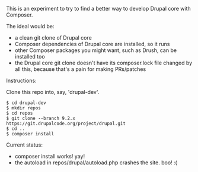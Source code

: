 This is an experiment to try to find a better way to develop Drupal core with Composer.

The ideal would be:

- a clean git clone of Drupal core
- Composer dependencies of Drupal core are installed, so it runs
- other Composer packages you might want, such as Drush, can be installed too
- the Drupal core git clone doesn't have its composer.lock file changed by all this, because that's a pain for making PRs/patches

Instructions:

Clone this repo into, say, 'drupal-dev'.

```
$ cd drupal-dev
$ mkdir repos
$ cd repos
$ git clone --branch 9.2.x https://git.drupalcode.org/project/drupal.git
$ cd ..
$ composer install
```

Current status:

- composer install works! yay!
- the autoload in repos/drupal/autoload.php crashes the site. boo! :(
